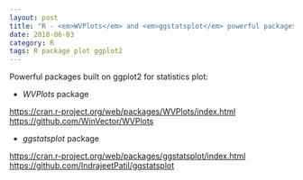 ```yaml
---
layout: post
title: "R - <em>WVPlots</em> and <em>ggstatsplot</em> powerful packages extend <em>ggplot2</em> for statistics plots"
date: 2018-06-03
category: R
tags: R package plot ggplot2
---
```



Powerful packages built on ggplot2 for statistics plot:

* <em>WVPlots</em> package

https://cran.r-project.org/web/packages/WVPlots/index.html
https://github.com/WinVector/WVPlots


* <em>ggstatsplot</em> package

https://cran.r-project.org/web/packages/ggstatsplot/index.html
https://github.com/IndrajeetPatil/ggstatsplot

